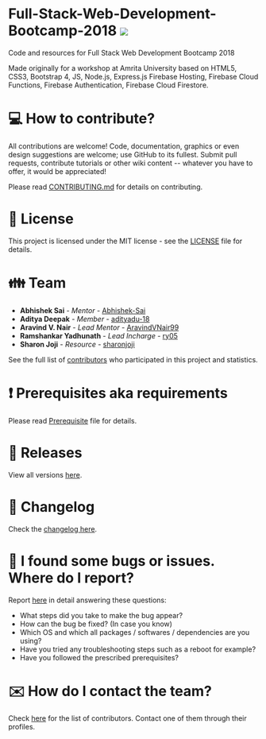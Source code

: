 # Full-Stack-Web-Development-Bootcamp-2018 ![](https://komarev.com/ghpvc/?username=AravindVNair99&label=Views)

Code and resources for Full Stack Web Development Bootcamp 2018

Made originally for a workshop at Amrita University based on HTML5, CSS3, Bootstrap 4, JS, Node.js, Express.js Firebase Hosting, Firebase Cloud Functions, Firebase Authentication, Firebase Cloud Firestore.

# :computer: How to contribute?

All contributions are welcome! Code, documentation, graphics or even design suggestions are welcome; use GitHub to its fullest. Submit pull requests, contribute tutorials or other wiki content -- whatever you have to offer, it would be appreciated!

Please read [CONTRIBUTING.md](https://github.com/aravindvnair99/Full-Stack-Web-Development-Bootcamp-2018/blob/master/CONTRIBUTING.md) for details on contributing.

# :scroll: License

This project is licensed under the MIT license - see the [LICENSE](LICENSE) file for details.

# :family: Team

* **Abhishek Sai** - *Mentor* - [Abhishek-Sai](https://github.com/Abhishek-Sai)
* **Aditya Deepak** - *Member* - [adityadu-18](https://github.com/adityadu-18)
* **Aravind V. Nair** - *Lead Mentor* - [AravindVNair99](https://github.com/aravindvnair99)
* **Ramshankar Yadhunath** - *Lead Incharge* - [ry05](https://github.com/ry05)
* **Sharon Joji** - *Resource* - [sharonjoji](https://github.com/sharonjoji)

See the full list of [contributors](https://github.com/aravindvnair99/Full-Stack-Web-Development-Bootcamp-2018/graphs/contributors) who participated in this project and statistics.

# :heavy_exclamation_mark: Prerequisites aka requirements

Please read [Prerequisite](Prerequisite.md) file for details.

# :bookmark: Releases

View all versions [here](https://github.com/aravindvnair99/Full-Stack-Web-Development-Bootcamp-2018/releases).

# :scroll: Changelog

Check the [changelog here](https://github.com/aravindvnair99/Full-Stack-Web-Development-Bootcamp-2018/commits/master).

# :memo: I found some bugs or issues. Where do I report?

Report [here](https://github.com/aravindvnair99/Full-Stack-Web-Development-Bootcamp-2018/issues/new/choose) in detail answering these questions:

* What steps did you take to make the bug appear?
* How can the bug be fixed? (In case you know)
* Which OS and which all packages / softwares / dependencies are you using?
* Have you tried any troubleshooting steps such as a reboot for example?
* Have you followed the prescribed prerequisites?

# :envelope: How do I contact the team?

Check [here](https://github.com/aravindvnair99/Full-Stack-Web-Development-Bootcamp-2018/graphs/contributors) for the list of contributors. Contact one of them through their profiles.
